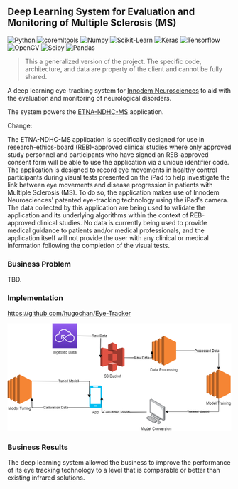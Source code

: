 ## Deep Learning System for Evaluation and Monitoring of Multiple Sclerosis (MS)

![Python](https://img.shields.io/badge/-Python-000000?style=flat&logo=Python)
![coremltools](https://img.shields.io/badge/-coremltools-000000?style=flat&logo=Coremltools)
![Numpy](https://img.shields.io/badge/-Numpy-000000?style=flat&logo=Numpy)
![Scikit-Learn](https://img.shields.io/badge/-Scikit.Learn-000000?style=flat&logo=Scikit-Learn)
![Keras](https://img.shields.io/badge/-Keras-000000?style=flat&logo=Keras)
![Tensorflow](https://img.shields.io/badge/-Tensorflow-000000?style=flat&logo=Tensorflow)
![OpenCV](https://img.shields.io/badge/-OpenCV-000000?style=flat&logo=OpenCV)
![Scipy](https://img.shields.io/badge/-Scipy-000000?style=flat&logo=Scipy)
![Pandas](https://img.shields.io/badge/-Pandas-000000?style=flat&logo=Pandas)

> This a generalized version of the project. The specific code, architecture, and data are property of the client and cannot be fully shared.

A deep learning eye-tracking system for [Innodem Neurosciences](https://innodemneurosciences.com/) to aid with the 
evaluation and monitoring of neurological disorders.

The system powers the [ETNA-NDHC-MS](https://apps.apple.com/us/app/etna-ndhc-ms/id1575499467) application.


Change:

The ETNA-NDHC-MS application is specifically designed for use in research-ethics-board (REB)-approved clinical studies 
where only approved study personnel and participants who have signed an REB-approved consent form will be able to use 
the application via a unique identifier code. The application is designed to record eye movements in healthy control 
participants during visual tests presented on the iPad to help investigate the link between eye movements and disease 
progression in patients with Multiple Sclerosis (MS). To do so, the application makes use of Innodem Neurosciences' 
patented eye-tracking technology using the iPad's camera. The data collected by this application are being used to 
validate the application and its underlying algorithms within the context of REB-approved clinical studies. No data is 
currently being used to provide medical guidance to patients and/or medical professionals, and the application itself 
will not provide the user with any clinical or medical information following the completion of the visual tests.

### Business Problem

TBD.

### Implementation

https://github.com/hugochan/Eye-Tracker

<img src="https://github.com/danvargg/danvargg/blob/main/docs/projects/pigio/images/data_flow.png">

### Business Results

The deep learning system allowed the business to improve the performance of its eye  tracking technology to a level 
that is comparable or better than existing infrared solutions.
